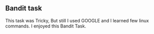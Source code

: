 ## Bandit task
This task was Tricky, But still I used GOOGLE and I learned few linux commands. I enjoyed this Bandit Task.
